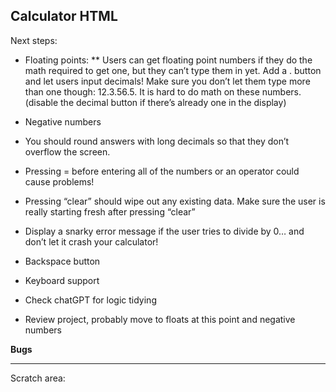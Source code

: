 Calculator HTML
---------------

Next steps:
* Floating points:
**  Users can get floating point numbers if they do the math required to get one, but they can’t type them in yet. Add a . button and let users input decimals! Make sure you don’t let them type more than one though: 12.3.56.5. It is hard to do math on these numbers. (disable the decimal button if there’s already one in the display)

* Negative numbers

* You should round answers with long decimals so that they don’t overflow the screen.
* Pressing = before entering all of the numbers or an operator could cause problems!
* Pressing “clear” should wipe out any existing data. Make sure the user is really starting fresh after pressing “clear”
* Display a snarky error message if the user tries to divide by 0… and don’t let it crash your calculator!
* Backspace button
* Keyboard support
* Check chatGPT for logic tidying
* Review project, probably move to floats at this point and negative numbers

**Bugs** 


******************************
Scratch area:





